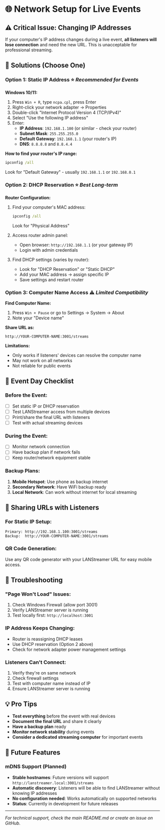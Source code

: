 # 🌐 Network Setup for Live Events

## ⚠️ **Critical Issue: Changing IP Addresses**

If your computer's IP address changes during a live event, **all listeners will lose connection** and need the new URL. This is unacceptable for professional streaming.

## 🎯 **Solutions (Choose One)**

### **Option 1: Static IP Address** ⭐ *Recommended for Events*

**Windows 10/11:**
1. Press `Win + R`, type `ncpa.cpl`, press Enter
2. Right-click your network adapter → Properties
3. Double-click "Internet Protocol Version 4 (TCP/IPv4)"
4. Select "Use the following IP address"
5. Enter:
   - **IP Address**: `192.168.1.100` (or similar - check your router)
   - **Subnet Mask**: `255.255.255.0`
   - **Default Gateway**: `192.168.1.1` (your router's IP)
   - **DNS**: `8.8.8.8` and `8.8.4.4`

**How to find your router's IP range:**
```cmd
ipconfig /all
```
Look for "Default Gateway" - usually `192.168.1.1` or `192.168.0.1`

### **Option 2: DHCP Reservation** ⭐ *Best Long-term*

**Router Configuration:**
1. Find your computer's MAC address:
   ```cmd
   ipconfig /all
   ```
   Look for "Physical Address"

2. Access router admin panel:
   - Open browser: `http://192.168.1.1` (or your gateway IP)
   - Login with admin credentials

3. Find DHCP settings (varies by router):
   - Look for "DHCP Reservation" or "Static DHCP"
   - Add your MAC address → assign specific IP
   - Save settings and restart router

### **Option 3: Computer Name Access** ⚠️ *Limited Compatibility*

**Find Computer Name:**
1. Press `Win + Pause` or go to Settings → System → About
2. Note your "Device name"

**Share URL as:**
```
http://YOUR-COMPUTER-NAME:3001/streams
```

**Limitations:**
- Only works if listeners' devices can resolve the computer name
- May not work on all networks
- Not reliable for public events

## 🔧 **Event Day Checklist**

### **Before the Event:**
- [ ] Set static IP or DHCP reservation
- [ ] Test LANStreamer access from multiple devices
- [ ] Print/share the final URL with listeners
- [ ] Test with actual streaming devices

### **During the Event:**
- [ ] Monitor network connection
- [ ] Have backup plan if network fails
- [ ] Keep router/network equipment stable

### **Backup Plans:**
1. **Mobile Hotspot**: Use phone as backup internet
2. **Secondary Network**: Have WiFi backup ready
3. **Local Network**: Can work without internet for local streaming

## 📱 **Sharing URLs with Listeners**

### **For Static IP Setup:**
```
Primary: http://192.168.1.100:3001/streams
Backup:  http://YOUR-COMPUTER-NAME:3001/streams
```

### **QR Code Generation:**
Use any QR code generator with your LANStreamer URL for easy mobile access.

## 🚨 **Troubleshooting**

### **"Page Won't Load" Issues:**
1. Check Windows Firewall (allow port 3001)
2. Verify LANStreamer server is running
3. Test locally first: `http://localhost:3001`

### **IP Address Keeps Changing:**
- Router is reassigning DHCP leases
- Use DHCP reservation (Option 2 above)
- Check for network adapter power management settings

### **Listeners Can't Connect:**
1. Verify they're on same network
2. Check firewall settings
3. Test with computer name instead of IP
4. Ensure LANStreamer server is running

## 💡 **Pro Tips**

- **Test everything** before the event with real devices
- **Document the final URL** and share it clearly
- **Have a backup plan** ready
- **Monitor network stability** during events
- **Consider a dedicated streaming computer** for important events

## 🔮 **Future Features**

### **mDNS Support (Planned)**
- **Stable hostnames**: Future versions will support `http://lanstreamer.local:3001/streams`
- **Automatic discovery**: Listeners will be able to find LANStreamer without knowing IP addresses
- **No configuration needed**: Works automatically on supported networks
- **Status**: Currently in development for future releases

---

*For technical support, check the main README.md or create an issue on GitHub.*

